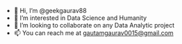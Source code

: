 - 👋 Hi, I’m @geekgaurav88
- 👀 I’m interested in Data Science and Humanity
- 💞️ I’m looking to collaborate on any Data Analytic project
- 📫 You can reach me at gautamgaurav0015@gmail.com

<!---
geekgaurav88/geekgaurav88 is a ✨ special ✨ repository because its `README.md` (this file) appears on your GitHub profile.
You can click the Preview link to take a look at your changes.
--->
